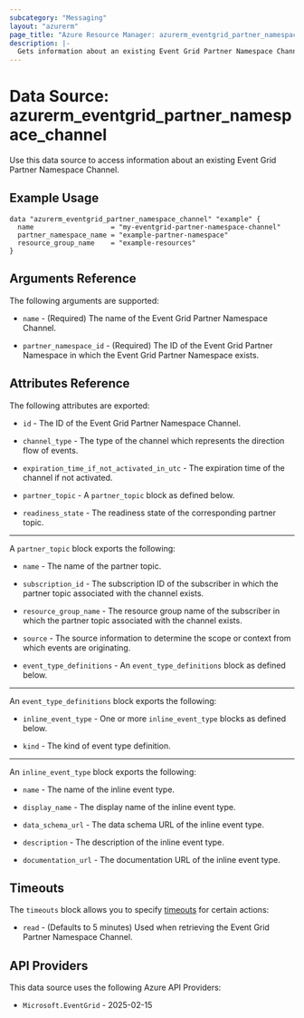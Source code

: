 ```yaml
---
subcategory: "Messaging"
layout: "azurerm"
page_title: "Azure Resource Manager: azurerm_eventgrid_partner_namespace_channel"
description: |-
  Gets information about an existing Event Grid Partner Namespace Channel
---
```


# Data Source: azurerm_eventgrid_partner_namespace_channel

Use this data source to access information about an existing Event Grid Partner Namespace Channel.

## Example Usage

```hcl
data "azurerm_eventgrid_partner_namespace_channel" "example" {
  name                   = "my-eventgrid-partner-namespace-channel"
  partner_namespace_name = "example-partner-namespace"
  resource_group_name    = "example-resources"
}
```

## Arguments Reference

The following arguments are supported:

* `name` - (Required) The name of the Event Grid Partner Namespace Channel.

* `partner_namespace_id` - (Required) The ID of the Event Grid Partner Namespace in which the Event Grid Partner Namespace exists.

## Attributes Reference

The following attributes are exported:

* `id` - The ID of the Event Grid Partner Namespace Channel.

* `channel_type` -  The type of the channel which represents the direction flow of events.

* `expiration_time_if_not_activated_in_utc` - The expiration time of the channel if not activated.

* `partner_topic` - A `partner_topic` block as defined below.

* `readiness_state` - The readiness state of the corresponding partner topic.

---

A `partner_topic` block exports the following:

* `name` - The name of the partner topic.

* `subscription_id` - The subscription ID of the subscriber in which the partner topic associated with the channel exists.

* `resource_group_name` - The resource group name of the subscriber in which the partner topic associated with the channel exists.

* `source` - The source information to determine the scope or context from which events are originating.

* `event_type_definitions` - An `event_type_definitions` block as defined below.

---

An `event_type_definitions` block exports the following:

* `inline_event_type` - One or more `inline_event_type` blocks as defined below.

* `kind` - The kind of event type definition.

---

An `inline_event_type` block exports the following:

* `name` - The name of the inline event type.

* `display_name` - The display name of the inline event type.

* `data_schema_url` - The data schema URL of the inline event type.

* `description` - The description of the inline event type.

* `documentation_url` - The documentation URL of the inline event type.

## Timeouts

The `timeouts` block allows you to specify [timeouts](https://www.terraform.io/language/resources/syntax#operation-timeouts) for certain actions:

* `read` - (Defaults to 5 minutes) Used when retrieving the Event Grid Partner Namespace Channel.

## API Providers
<!-- This section is generated, changes will be overwritten -->
This data source uses the following Azure API Providers:

* `Microsoft.EventGrid` - 2025-02-15
